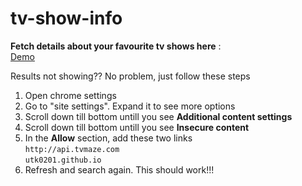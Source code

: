 # tv-show-info
**Fetch details about your favourite tv shows here** :<br>
 [Demo](https://utk0201.github.io/tv-show-info/)
 
Results not showing?? No problem, just follow these steps
1. Open chrome settings
1. Go to "site settings". Expand it to see more options
1. Scroll down till bottom untill you see **Additional content settings**
1. Scroll down till bottom untill you see **Insecure content**
1. In the **Allow** section, add these two links<br>
    `http://api.tvmaze.com`<br>
    `utk0201.github.io`
1. Refresh and search again. This should work!!!
